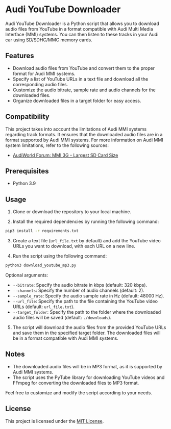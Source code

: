 # Audi YouTube Downloader

Audi YouTube Downloader is a Python script that allows you to download audio files from YouTube in a format compatible with Audi Multi Media Interface (MMI) systems. You can then listen to these tracks in your Audi car using SD/SDHC/MMC memory cards.

## Features

- Download audio files from YouTube and convert them to the proper format for Audi MMI systems.
- Specify a list of YouTube URLs in a text file and download all the corresponding audio files.
- Customize the audio bitrate, sample rate and audio channels for the downloaded files.
- Organize downloaded files in a target folder for easy access.

## Compatibility

This project takes into account the limitations of Audi MMI systems regarding track formats. It ensures that the downloaded audio files are in a format supported by Audi MMI systems. For more information on Audi MMI system limitations, refer to the following sources:

- [AudiWorld Forum: MMI 3G - Largest SD Card Size](https://www.audiworld.com/forums/q5-sq5-mki-8r-discussion-129/mmi-3g-largest-sd-card-size-2872958/#&gid=1&pid=1)

## Prerequisites

- Python 3.9

## Usage

1. Clone or download the repository to your local machine.

2. Install the required dependencies by running the following command:
```sh
pip3 install -r requirements.txt
```


3. Create a text file (`url_file.txt` by default) and add the YouTube video URLs you want to download, with each URL on a new line.

4. Run the script using the following command:
```sh
python3 download_youtube_mp3.py
```


Optional arguments:
- `--bitrate`: Specify the audio bitrate in kbps (default: 320 kbps).
- `--channels`: Specify the number of audio channels (default: 2).
- `--sample_rate`: Specify the audio sample rate in Hz (default: 48000 Hz).
- `--url_file`: Specify the path to the file containing the YouTube video URLs (default: `url_file.txt`).
- `--target_folder`: Specify the path to the folder where the downloaded audio files will be saved (default: `./downloads`).

5. The script will download the audio files from the provided YouTube URLs and save them in the specified target folder. The downloaded files will be in a format compatible with Audi MMI systems.

## Notes

- The downloaded audio files will be in MP3 format, as it is supported by Audi MMI systems.
- The script uses the PyTube library for downloading YouTube videos and FFmpeg for converting the downloaded files to MP3 format.

Feel free to customize and modify the script according to your needs.

## License

This project is licensed under the [MIT License](LICENSE).
